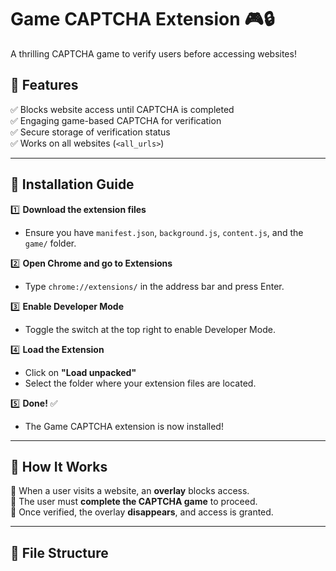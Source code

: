 # Game CAPTCHA Extension 🎮🔒  
A thrilling CAPTCHA game to verify users before accessing websites!  

## 📌 Features  
✅ Blocks website access until CAPTCHA is completed  
✅ Engaging game-based CAPTCHA for verification  
✅ Secure storage of verification status  
✅ Works on all websites (`<all_urls>`)  

---

## 📌 Installation Guide  
1️⃣ **Download the extension files**  
   - Ensure you have `manifest.json`, `background.js`, `content.js`, and the `game/` folder.  

2️⃣ **Open Chrome and go to Extensions**  
   - Type `chrome://extensions/` in the address bar and press Enter.  

3️⃣ **Enable Developer Mode**  
   - Toggle the switch at the top right to enable Developer Mode.  

4️⃣ **Load the Extension**  
   - Click on **"Load unpacked"**  
   - Select the folder where your extension files are located.  

5️⃣ **Done!** ✅  
   - The Game CAPTCHA extension is now installed!  

---

## 📌 How It Works  
🔹 When a user visits a website, an **overlay** blocks access.  
🔹 The user must **complete the CAPTCHA game** to proceed.  
🔹 Once verified, the overlay **disappears**, and access is granted.  

---

## 📌 File Structure  
